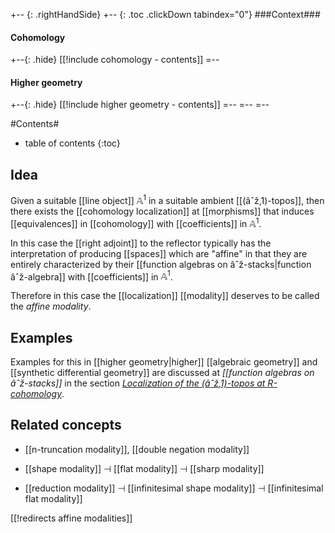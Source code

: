 
+-- {: .rightHandSide}
+-- {: .toc .clickDown tabindex="0"}
###Context###
#### Cohomology
+--{: .hide}
[[!include cohomology - contents]]
=--
#### Higher geometry
+--{: .hide}
[[!include higher geometry - contents]]
=--
=--
=--


#Contents#
* table of contents
{:toc}

## Idea

Given a suitable [[line object]] $\mathbb{A}^1$ in a suitable ambient [[(âˆž,1)-topos]], then there exists the [[cohomology localization]] at [[morphisms]] that induces [[equivalences]] in [[cohomology]] with [[coefficients]] in $\mathbb{A}^1$. 

In this case the [[right adjoint]] to the reflector typically has the interpretation of producing [[spaces]] which are "affine" in that they are entirely characterized by their [[function algebras on âˆž-stacks|function âˆž-algebra]] with [[coefficients]] in $\mathbb{A}^1$.

Therefore in this case the [[localization]] [[modality]] deserves to be called the _affine modality_.

## Examples

Examples for this in [[higher geometry|higher]] [[algebraic geometry]] and [[synthetic differential geometry]] are discussed at _[[function algebras on âˆž-stacks]]_ in the section _[Localization of the (âˆž,1)-topos at R-cohomology](function+algebras+on+infinity-stacks#Intrinsic)_.

## Related concepts

* [[n-truncation modality]], [[double negation modality]]

* [[shape modality]] $\dashv$ [[flat modality]] $\dashv$ [[sharp modality]]

* [[reduction modality]] $\dashv$ [[infinitesimal shape modality]] $\dashv$ [[infinitesimal flat modality]]

[[!redirects affine modalities]]